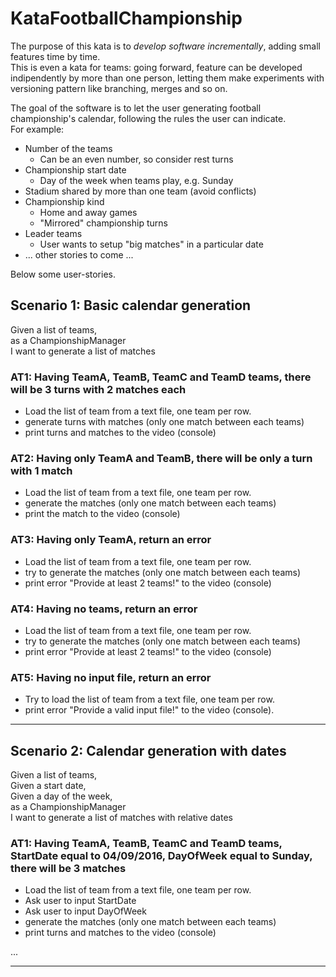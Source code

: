 KataFootballChampionship
========================

The purpose of this kata is to _develop software incrementally_, adding small features time by time.  
This is even a kata for teams: going forward, feature can be developed indipendently by more than one person, letting them make experiments with versioning pattern like branching, merges and so on.  

The goal of the software is to let the user generating football championship's calendar, following the rules the user can indicate.  
For example:

* Number of the teams
  * Can be an even number, so consider rest turns
* Championship start date
  * Day of the week when teams play, e.g. Sunday
* Stadium shared by more than one team (avoid conflicts)
* Championship kind
  * Home and away games
  * "Mirrored" championship turns
* Leader teams
  * User wants to setup "big matches" in a particular date
* ... other stories to come ...

Below some user-stories.

## Scenario 1: Basic calendar generation
Given a list of teams,  
as a ChampionshipManager  
I want to generate a list of matches  

### AT1: Having TeamA, TeamB, TeamC and TeamD teams, there will be 3 turns with 2 matches each
* Load the list of team from a text file, one team per row.
* generate turns with matches (only one match between each teams)
* print turns and matches to the video (console)

### AT2: Having only TeamA and TeamB, there will be only a turn with 1 match
* Load the list of team from a text file, one team per row.
* generate the matches (only one match between each teams)
* print the match to the video (console)

### AT3: Having only TeamA, return an error
* Load the list of team from a text file, one team per row.
* try to generate the matches (only one match between each teams)
* print error "Provide at least 2 teams!" to the video (console)

### AT4: Having no teams, return an error
* Load the list of team from a text file, one team per row.
* try to generate the matches (only one match between each teams)
* print error "Provide at least 2 teams!" to the video (console)

### AT5: Having no input file, return an error
* Try to load the list of team from a text file, one team per row.
* print error "Provide a valid input file!" to the video (console).

---

## Scenario 2: Calendar generation with dates
Given a list of teams,  
Given a start date,  
Given a day of the week,  
as a ChampionshipManager  
I want to generate a list of matches with relative dates  

### AT1: Having TeamA, TeamB, TeamC and TeamD teams, StartDate equal to 04/09/2016, DayOfWeek equal to Sunday, there will be 3 matches
* Load the list of team from a text file, one team per row.
* Ask user to input StartDate
* Ask user to input DayOfWeek
* generate the matches (only one match between each teams)
* print turns and matches to the video (console)

...

---  